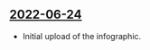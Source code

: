 ## [2022-06-24](https://github.com/faktaoklimatu/graphics/blob/e738019337062b6a59936f0a54c202bb0b5a9d13/data-visualization/infographics/climate-indicators/world/extremes-attribution/cs-vliv-klimatu-na-extremy.ai)

- Initial upload of the infographic.

